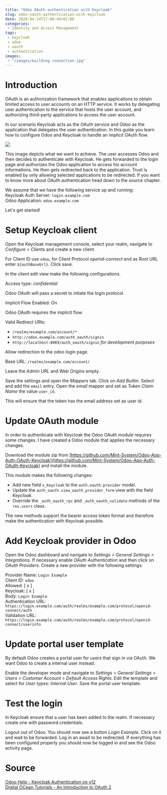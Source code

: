 ```yaml
---
title: "Odoo OAuth authentication with Keycloak"
slug: odoo-oauth-authentication-with-keycloak
date: 2020-04-24T17:08:49+02:00
categories:
 - Identity and Access Management 
tags:
 - keycloak
 - odoo
 - oauth
 - authentication
images:
 - "/images/building connection.jpg"
---
```


# Introduction

OAuth is an authorization framework that enables applications to obtain limited access to user accounts on an HTTP service. It works by delegating user authentication to the service that hosts the user account, and authorizing third-party applications to access the user account.

In our scenario Keycloak acts as the OAuth service and Odoo as the application that delegates the user authentication. In this guide you learn how to configure Odoo and Keycloak to handle an implicit OAuth flow.
<!--more-->

![](/images/oauth%20implicit%20flow.png)

This image depicts what we want to achieve. The user accesses Odoo and then decides to authenticate with Keycloak. He gets forwarded to the login page and authorizes the Odoo application to access his account informations. He then gets redirected back to the application. Trust is enabled by only allowing selected applications to be redirected. If you want to know more about OAuth authentication head down to the source chapter.

We assume that we have the following service up and running:  
Keycloak Auth Server: `login.example.com`  
Odoo Application: `odoo.example.com`

Let's get started!

# Setup Keycloak client

Open the Keycloak management console, select your realm, navigate to *Configure > Clients* and create a new client.

For Client ID use `odoo`, for Client Protocol *openid-connect* and as Root URL enter `${authBaseUrl}`. Click save.

In the client edit view make the following configurations.

Access type: *confidential*

Odoo OAuth will pass a secret to intiate the login protocol.

Implicit Flow Enabled: *On*

Odoo OAuth requires the implicit flow.

Valid Redirect URIs:
- `/realms/example.com/account/*`
- `http://odoo.example.com/auth_oauth/signin`
- `http://localhost:8069/auth_oauth/signin` *for development purposes*

Allow redirection to the odoo login page.

Base URL: `/realms/example.com/account/`

Leave the *Admin URL* and *Web Origins* empty.

Save the settings and open the *Mappers* tab. Click on *Add Builtin*. Select and add the `email` entry. Open the *email* mapper and set as *Token Claim Name* the value `user_id`.

This will ensure that the token has the email address set as user id.

# Update OAuth module

In order to authenticate with Keycloak the Odoo OAuth module requires some changes. I have created a Odoo module that applies the necessary changes.

Download the module zip from [https://github.com/Mint-System/Odoo-App-Auth-OAuth-Keycloak](https://github.com/Mint-System/Odoo-App-Auth-OAuth-Keycloak) and install the module.

This module makes the following changes:

* Add new field `x_keycloak` to the `auth.oauth.provider` model.
* Update the `auth_oauth.view_oauth_provider_form` view  with the field *Keycloak*.
* Override the `_auth_oauth_rpc` and `_auth_oauth_validate` methods of the `res.users` class.

The new methods support the bearer access token format and therefore make the authentication with Keycloak possible.

# Add Keycloak provider in Odoo

Open the Odoo dashboard and navigate to *Settings > General Settings > Integrations*. If necessary enable *OAuth Authentication* and then click on *OAuth Providers*. Create a new provider with the following settings:

Provider Name: `Login Example`  
Client ID: `odoo`  
Allowed: [ x ]  
Keycloak: [ x ]  
Body: `Login Example`  
Authentication URL: `https://login.example.com/auth/realms/example.com/protocol/openid-connect/auth`  
Validation URL: `https://login.example.com/auth/realms/example.com/protocol/openid-connect/userinfo`  

# Update portal user template

By default Odoo creates a portal user for users that sign in via OAuth. We want Odoo to create a internal user instead.

Enable the developer mode and navigate to *Settings > General Settings > Users > Customer Account > Default Access Rights*. Edit the template and select for *User types*: *Internal User*. Save the portal user template.

# Test the login

In Keycloak ensure that a user has been added to the realm. If necessary create one with password credentials.

Logout out of Odoo. You should now see a button *Login Example*. Click on it and wait to be forwarded. Log in an await to be redirected. If everything has been configured properly you should now be logged in and see the Odoo activity page.

# Source

[Odoo Help - Keycloak Authentication on v12](https://www.odoo.com/de_DE/forum/hilfe-1/question/keycloak-authentication-on-v12-146506)  
[Digital OCean Tutorials - An Introduction to OAuth 2](https://www.digitalocean.com/community/tutorials/an-introduction-to-oauth-2)